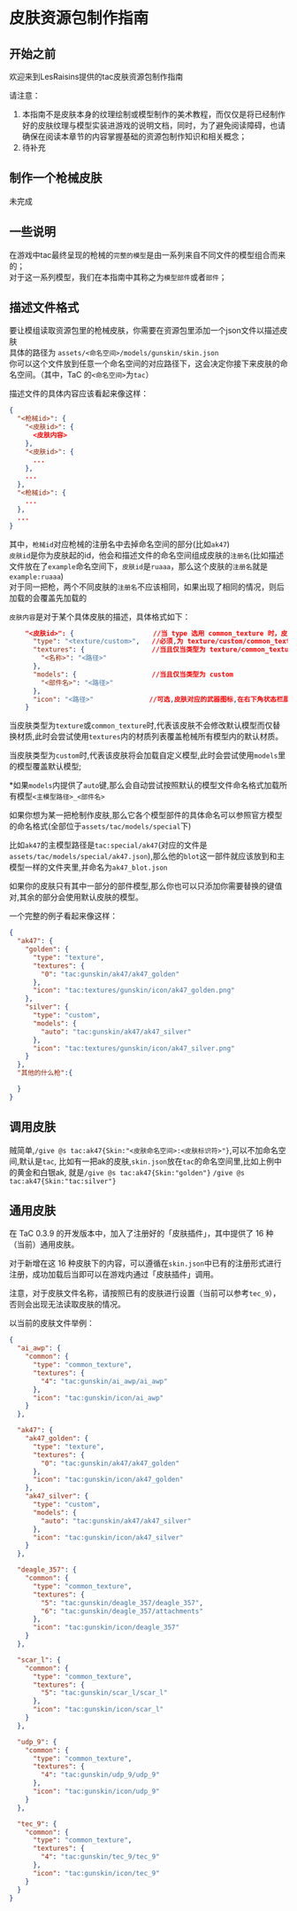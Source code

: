 <style>
  table:{
    margin-left: 0.1%
  }
</style>
# 皮肤资源包制作指南

## 开始之前
欢迎来到LesRaisins提供的tac皮肤资源包制作指南

请注意：  
1. 本指南不是皮肤本身的纹理绘制或模型制作的美术教程，而仅仅是将已经制作好的皮肤纹理与模型实装进游戏的说明文档，同时，为了避免阅读障碍，也请确保在阅读本章节的内容掌握基础的资源包制作知识和相关概念； 
2. 待补充


## 制作一个枪械皮肤
未完成


## 一些说明
在游戏中tac最终呈现的枪械的`完整的模型`是由一系列来自不同文件的模型组合而来的；  
对于这一系列模型，我们在本指南中其称之为`模型部件`或者`部件`；


## 描述文件格式
要让模组读取资源包里的枪械皮肤，你需要在资源包里添加一个json文件以描述皮肤  
具体的路径为
`assets/<命名空间>/models/gunskin/skin.json`  
你可以这个文件放到任意一个命名空间的对应路径下，这会决定你接下来皮肤的命名空间。（其中，TaC 的`<命名空间>`为`tac`）

描述文件的具体内容应该看起来像这样：
```json
{
  "<枪械id>": {
    "<皮肤id>": {
      <皮肤内容>
    },
    "<皮肤id>": {
      ...
    },
    ...
  },
  "<枪械id>": {
    ...
  },
  ...
}
```

其中，`枪械id`对应枪械的注册名中去掉命名空间的部分(比如`ak47`)  
`皮肤id`是你为皮肤起的id，他会和描述文件的命名空间组成皮肤的`注册名`(比如描述文件放在了`example`命名空间下，`皮肤id`是`ruaaa`，那么这个皮肤的`注册名`就是`example:ruaaa`)  
对于同一把枪，两个不同皮肤的`注册名`不应该相同，如果出现了相同的情况，则后加载的会覆盖先加载的

`皮肤内容`是对于某个具体皮肤的描述，具体格式如下：
```json
    "<皮肤id>": {                    //当 type 选用 common_texture 时，皮肤 id 一般设置为 common（当然不这么设置也没关系）
      "type": "<texture/custom>",   //必须,为 texture/custom/common_texture 三者之一,决定该皮肤是否需要修改模型，以及是否为通用皮肤
      "textures": {                 //当且仅当类型为 texture/common_texture
        "<名称>": "<路径>"
      },
      "models": {                   //当且仅当类型为 custom
        "<部件名>": "<路径>"
      },
      "icon": "<路径>"              //可选,皮肤对应的武器图标,在右下角状态栏展示
    }
```
当皮肤类型为`texture`或`common_texture`时,代表该皮肤不会修改默认模型而仅替换材质,此时会尝试使用`textures`内的材质列表覆盖枪械所有模型内的默认材质。

当皮肤类型为`custom`时,代表该皮肤将会加载自定义模型,此时会尝试使用`models`里的模型覆盖默认模型;

*如果`models`内提供了`auto`键,那么会自动尝试按照默认的模型文件命名格式加载所有模型`<主模型路径>_<部件名>`

如果你想为某一把枪制作皮肤,那么它各个模型部件的具体命名可以参照官方模型的命名格式(全部位于`assets/tac/models/special`下)

比如`ak47`的主模型路径是`tac:special/ak47`(对应的文件是`assets/tac/models/special/ak47.json`),那么他的`blot`这一部件就应该放到和主模型一样的文件夹里,并命名为`ak47_blot.json`

如果你的皮肤只有其中一部分的部件模型,那么你也可以只添加你需要替换的键值对,其余的部分会使用默认皮肤的模型。

一个完整的例子看起来像这样：
```json
{
  "ak47": {
    "golden": {
      "type": "texture",
      "textures": {
        "0": "tac:gunskin/ak47/ak47_golden"
      },
      "icon": "tac:textures/gunskin/icon/ak47_golden.png"
    },
    "silver": {
      "type": "custom",
      "models": {
        "auto": "tac:gunskin/ak47/ak47_silver"
      },
      "icon": "tac:textures/gunskin/icon/ak47_silver.png"
    }
  },
  "其他的什么枪":{

  }
}
```

## 调用皮肤
贼简单,`/give @s tac:ak47{Skin:"<皮肤命名空间>:<皮肤标识符>"}`,可以不加命名空间,默认是`tac`,
比如有一把ak的皮肤,`skin.json`放在`tac`的命名空间里,比如上例中的黄金和白银ak,
就是`/give @s tac:ak47{Skin:"golden"}` `/give @s tac:ak47{Skin:"tac:silver"}`  


## 通用皮肤
在 TaC 0.3.9 的开发版本中，加入了注册好的「皮肤插件」，其中提供了 16 种（当前）通用皮肤。

对于新增在这 16 种皮肤下的内容，可以遵循在`skin.json`中已有的注册形式进行注册，成功加载后当即可以在游戏内通过「皮肤插件」调用。

注意，对于皮肤文件名称，请按照已有的皮肤进行设置（当前可以参考`tec_9`），否则会出现无法读取皮肤的情况。

以当前的皮肤文件举例：
```json
{
  "ai_awp": {
    "common": {
      "type": "common_texture",
      "textures": {
        "4": "tac:gunskin/ai_awp/ai_awp"
      },
      "icon": "tac:gunskin/icon/ai_awp"
    }
  },

  "ak47": {
    "ak47_golden": {
      "type": "texture",
      "textures": {
        "0": "tac:gunskin/ak47/ak47_golden"
      },
      "icon": "tac:gunskin/icon/ak47_golden"
    },
    "ak47_silver": {
      "type": "custom",
      "models": {
        "auto": "tac:gunskin/ak47/ak47_silver"
      },
      "icon": "tac:gunskin/icon/ak47_silver"
    }
  },

  "deagle_357": {
    "common": {
      "type": "common_texture",
      "textures": {
        "5": "tac:gunskin/deagle_357/deagle_357",
        "6": "tac:gunskin/deagle_357/attachments"
      },
      "icon": "tac:gunskin/icon/deagle_357"
    }
  },

  "scar_l": {
    "common": {
      "type": "common_texture",
      "textures": {
        "5": "tac:gunskin/scar_l/scar_l"
      },
      "icon": "tac:gunskin/icon/scar_l"
    }
  },

  "udp_9": {
    "common": {
      "type": "common_texture",
      "textures": {
        "4": "tac:gunskin/udp_9/udp_9"
      },
      "icon": "tac:gunskin/icon/udp_9"
    }
  },

  "tec_9": {
    "common": {
      "type": "common_texture",
      "textures": {
        "4": "tac:gunskin/tec_9/tec_9"
      },
      "icon": "tac:gunskin/icon/tec_9"
    }
  }
}
```